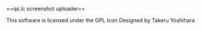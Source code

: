 ==qs.lc screenshot uploader==

This software is licensed under the GPL
Icon Designed by Takeru Yoshihara

